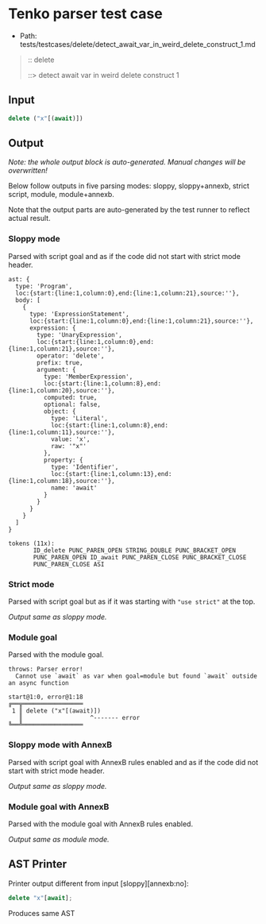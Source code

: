 # Tenko parser test case

- Path: tests/testcases/delete/detect_await_var_in_weird_delete_construct_1.md

> :: delete
>
> ::> detect await var in weird delete construct 1

## Input

`````js
delete ("x"[(await)])
`````

## Output

_Note: the whole output block is auto-generated. Manual changes will be overwritten!_

Below follow outputs in five parsing modes: sloppy, sloppy+annexb, strict script, module, module+annexb.

Note that the output parts are auto-generated by the test runner to reflect actual result.

### Sloppy mode

Parsed with script goal and as if the code did not start with strict mode header.

`````
ast: {
  type: 'Program',
  loc:{start:{line:1,column:0},end:{line:1,column:21},source:''},
  body: [
    {
      type: 'ExpressionStatement',
      loc:{start:{line:1,column:0},end:{line:1,column:21},source:''},
      expression: {
        type: 'UnaryExpression',
        loc:{start:{line:1,column:0},end:{line:1,column:21},source:''},
        operator: 'delete',
        prefix: true,
        argument: {
          type: 'MemberExpression',
          loc:{start:{line:1,column:8},end:{line:1,column:20},source:''},
          computed: true,
          optional: false,
          object: {
            type: 'Literal',
            loc:{start:{line:1,column:8},end:{line:1,column:11},source:''},
            value: 'x',
            raw: '"x"'
          },
          property: {
            type: 'Identifier',
            loc:{start:{line:1,column:13},end:{line:1,column:18},source:''},
            name: 'await'
          }
        }
      }
    }
  ]
}

tokens (11x):
       ID_delete PUNC_PAREN_OPEN STRING_DOUBLE PUNC_BRACKET_OPEN
       PUNC_PAREN_OPEN ID_await PUNC_PAREN_CLOSE PUNC_BRACKET_CLOSE
       PUNC_PAREN_CLOSE ASI
`````

### Strict mode

Parsed with script goal but as if it was starting with `"use strict"` at the top.

_Output same as sloppy mode._

### Module goal

Parsed with the module goal.

`````
throws: Parser error!
  Cannot use `await` as var when goal=module but found `await` outside an async function

start@1:0, error@1:18
╔══╦═════════════════
 1 ║ delete ("x"[(await)])
   ║                   ^------- error
╚══╩═════════════════

`````

### Sloppy mode with AnnexB

Parsed with script goal with AnnexB rules enabled and as if the code did not start with strict mode header.

_Output same as sloppy mode._

### Module goal with AnnexB

Parsed with the module goal with AnnexB rules enabled.

_Output same as module mode._

## AST Printer

Printer output different from input [sloppy][annexb:no]:

````js
delete "x"[await];
````

Produces same AST
